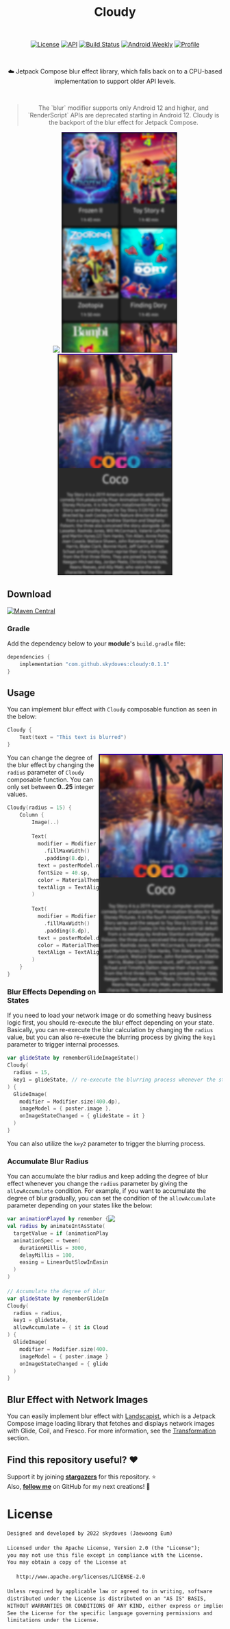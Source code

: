 <h1 align="center">Cloudy</h1></br>

<p align="center">
  <a href="https://opensource.org/licenses/Apache-2.0"><img alt="License" src="https://img.shields.io/badge/License-Apache%202.0-blue.svg"/></a>
  <a href="https://android-arsenal.com/api?level=21"><img alt="API" src="https://img.shields.io/badge/API-21%2B-brightgreen.svg?style=flat"/></a>
  <a href="https://github.com/skydoves/cloudy/actions/workflows/android.yml"><img alt="Build Status" 
  src="https://github.com/skydoves/cloudy/actions/workflows/android.yml/badge.svg"/></a>
  <a href="https://androidweekly.net/issues/issue-545"><img alt="Android Weekly" src="https://skydoves.github.io/badges/android-weekly.svg"/></a>
  <a href="https://github.com/skydoves"><img alt="Profile" src="https://skydoves.github.io/badges/skydoves.svg"/></a>
</p><br>

<p align="center">
☁️ Jetpack Compose blur effect library, which falls back on to a CPU-based implementation to support older API levels.
</p><br>

> <p align="center">The `blur` modifier supports only Android 12 and higher, and `RenderScript` APIs are deprecated starting in Android 12.
> Cloudy is the backport of the blur effect for Jetpack Compose.</p>

<p align="center">
<img src="preview/gif0.gif" width="268"/>
<img src="preview/img1.png" width="270"/>
<img src="preview/img2.png" width="268"/>
</p>

## Download
[![Maven Central](https://img.shields.io/maven-central/v/com.github.skydoves/cloudy.svg?label=Maven%20Central)](https://search.maven.org/search?q=g:%22com.github.skydoves%22%20AND%20a:%22cloudy%22)

### Gradle

Add the dependency below to your **module**'s `build.gradle` file:
```gradle
dependencies {
    implementation "com.github.skydoves:cloudy:0.1.1"
}
```

## Usage

You can implement blur effect with `Cloudy` composable function as seen in the below:

```kotlin
Cloudy {
    Text(text = "This text is blurred")
}
```

<img align="right" src="preview/img2.png" width="290"/>

You can change the degree of the blur effect by changing the `radius` parameter of `Cloudy` composable function. You can only set between **0..25** integer values.

```kotlin
Cloudy(radius = 15) {
    Column {
        Image(..)

        Text(
          modifier = Modifier
            .fillMaxWidth()
            .padding(8.dp),
          text = posterModel.name,
          fontSize = 40.sp,
          color = MaterialTheme.colors.onBackground,
          textAlign = TextAlign.Center
        )

        Text(
          modifier = Modifier
            .fillMaxWidth()
            .padding(8.dp),
          text = posterModel.description,
          color = MaterialTheme.colors.onBackground,
          textAlign = TextAlign.Center
        )
    }
}
```

### Blur Effects Depending on States

If you need to load your network image or do something heavy business logic first, you should re-execute the blur effect depending on your state. 
Basically, you can re-execute the blur calculation by changing the `radius` value, but you can also re-execute the blurring process by giving the `key1` parameter to trigger internal processes.

```kotlin
var glideState by rememberGlideImageState()
Cloudy(
  radius = 15,
  key1 = glideState, // re-execute the blurring process whenever the state value is changed.
) {
  GlideImage(
    modifier = Modifier.size(400.dp),
    imageModel = { poster.image },
    onImageStateChanged = { glideState = it }
  )
}
```

You can also utilize the `key2` parameter to trigger the blurring process.

### Accumulate Blur Radius

You can accumulate the blur radius and keep adding the degree of blur effect whenever you change the `radius` parameter by giving the `allowAccumulate` condition. 
For example, if you want to accumulate the degree of blur gradually, you can set the condition of the `allowAccumulate` parameter depending on your states like the below:

<img align="right" src="preview/gif0.gif" width="268"/>

```kotlin
var animationPlayed by remember { mutableStateOf(false) }
val radius by animateIntAsState(
  targetValue = if (animationPlayed) 10 else 0,
  animationSpec = tween(
    durationMillis = 3000,
    delayMillis = 100,
    easing = LinearOutSlowInEasing
  )
)

// Accumulate the degree of blur gradually for the network image.
var glideState by rememberGlideImageState()
Cloudy(
  radius = radius,
  key1 = glideState,
  allowAccumulate = { it is CloudyState.Success && glideState is GlideImageState.Success }
) {
  GlideImage(
    modifier = Modifier.size(400.dp),
    imageModel = { poster.image },
    onImageStateChanged = { glideState = it }
  )
}
```

## Blur Effect with Network Images

You can easily implement blur effect with [Landscapist](https://github.com/skydoves/landscapist), which is a Jetpack Compose image loading library that fetches and displays network images with Glide, Coil, and Fresco. For more information, see the [Transformation](https://github.com/skydoves/landscapist#transformation) section.

## Find this repository useful? :heart:
Support it by joining __[stargazers](https://github.com/skydoves/cloudy/stargazers)__ for this repository. :star: <br>
Also, __[follow me](https://github.com/skydoves)__ on GitHub for my next creations! 🤩

# License
```xml
Designed and developed by 2022 skydoves (Jaewoong Eum)

Licensed under the Apache License, Version 2.0 (the "License");
you may not use this file except in compliance with the License.
You may obtain a copy of the License at

   http://www.apache.org/licenses/LICENSE-2.0

Unless required by applicable law or agreed to in writing, software
distributed under the License is distributed on an "AS IS" BASIS,
WITHOUT WARRANTIES OR CONDITIONS OF ANY KIND, either express or implied.
See the License for the specific language governing permissions and
limitations under the License.
```
